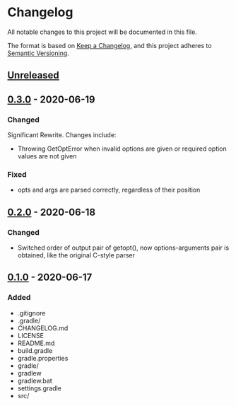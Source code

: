 # Changelog
All notable changes to this project will be documented in this file.

The format is based on [Keep a Changelog](https://keepachangelog.com/en/1.0.0/),
and this project adheres to [Semantic Versioning](https://semver.org/spec/v2.0.0.html).

## [Unreleased]
## [0.3.0] - 2020-06-19
### Changed
Significant Rewrite. Changes include:
 - Throwing GetOptError when invalid options are given or required option values are not given
### Fixed
 - opts and args are parsed correctly, regardless of their position

## [0.2.0] - 2020-06-18
### Changed
 - Switched order of output pair of getopt(), now options-arguments pair is obtained, like the original C-style parser

## [0.1.0] - 2020-06-17
### Added
 - .gitignore
 - .gradle/
 - CHANGELOG.md
 - LICENSE
 - README.md
 - build.gradle
 - gradle.properties
 - gradle/
 - gradlew
 - gradlew.bat
 - settings.gradle
 - src/

[Unreleased]: https://github.com/hankadler/kotlin-io-getopt/compare/v0.3.0...HEAD
[0.3.0]: https://github.com/hankadler/kotlin-io-getopt/compare/v0.2.0...0.3.0
[0.2.0]: https://github.com/hankadler/kotlin-io-getopt/compare/v0.1.0...0.2.0
[0.1.0]: https://github.com/hankadler/kotlin-io-getopt/releases/tag/v0.1.0

